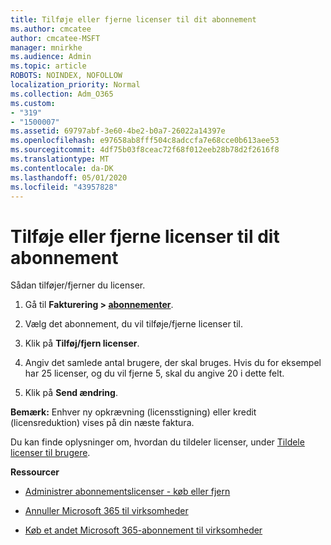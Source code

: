 ```yaml
---
title: Tilføje eller fjerne licenser til dit abonnement
ms.author: cmcatee
author: cmcatee-MSFT
manager: mnirkhe
ms.audience: Admin
ms.topic: article
ROBOTS: NOINDEX, NOFOLLOW
localization_priority: Normal
ms.collection: Adm_O365
ms.custom:
- "319"
- "1500007"
ms.assetid: 69797abf-3e60-4be2-b0a7-26022a14397e
ms.openlocfilehash: e97658ab8fff504c8adccfa7e68cce0b613aee53
ms.sourcegitcommit: 4df75b03f8ceac72f68f012eeb28b78d2f2616f8
ms.translationtype: MT
ms.contentlocale: da-DK
ms.lasthandoff: 05/01/2020
ms.locfileid: "43957828"
---
```

# <a name="add-or-remove-licenses-for-your-subscription"></a>Tilføje eller fjerne licenser til dit abonnement

Sådan tilføjer/fjerner du licenser.
  
1. Gå til **Fakturering > [abonnementer](https://portal.office.com/adminportal/home#/subscriptions)**.

2. Vælg det abonnement, du vil tilføje/fjerne licenser til.

3. Klik på **Tilføj/fjern licenser**.

4. Angiv det samlede antal brugere, der skal bruges. Hvis du for eksempel har 25 licenser, og du vil fjerne 5, skal du angive 20 i dette felt.

5. Klik på **Send ændring**.

**Bemærk:** Enhver ny opkrævning (licensstigning) eller kredit (licensreduktion) vises på din næste faktura.

Du kan finde oplysninger om, hvordan du tildeler licenser, under [Tildele licenser til brugere](https://docs.microsoft.com/microsoft-365/admin/manage/assign-licenses-to-users).

 **Ressourcer**
  
- [Administrer abonnementslicenser - køb eller fjern](https://docs.microsoft.com/microsoft-365/commerce/licenses/buy-licenses)

- [Annuller Microsoft 365 til virksomheder](https://support.office.com/article/Cancel-Office-365-for-business-b1bc0bef-4608-4601-813a-cdd9f746709a)

- [Køb et andet Microsoft 365-abonnement til virksomheder](https://support.office.com/article/Buy-another-Office-365-for-business-subscription-fab3b86c-3359-4042-8692-5d4dc7550b7c)
